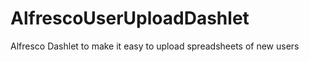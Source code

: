 AlfrescoUserUploadDashlet
=========================

Alfresco Dashlet to make it easy to upload spreadsheets of new users